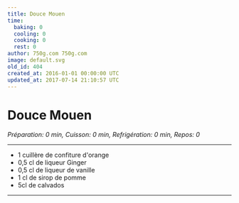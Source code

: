 ```yaml
---
title: Douce Mouen
time:
  baking: 0
  cooling: 0
  cooking: 0
  rest: 0
author: 750g.com 750g.com
image: default.svg
old_id: 404
created_at: 2016-01-01 00:00:00 UTC
updated_at: 2017-07-14 21:10:57 UTC
---
```


# Douce Mouen

_Préparation: 0 min, Cuisson: 0 min, Refrigération: 0 min, Repos: 0_

---

- 1 cuillère de confiture d'orange
- 0,5 cl de liqueur Ginger
- 0,5 cl de liqueur de vanille
- 1 cl de sirop de pomme
- 5cl de calvados

---
